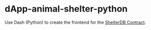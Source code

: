 # dApp-animal-shelter-python

Use Dash (Python) to create the frontend for the [ShelterDB Contract](https://github.com/charmingdata/all-smart-contracts/blob/main/ShelterDB.sol).
